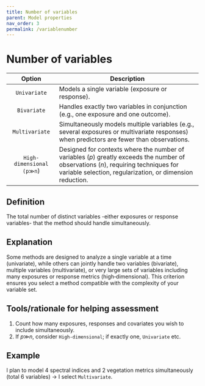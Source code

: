 ```yaml
---
title: Number of variables
parent: Model properties
nav_order: 3
permalink: /variablenumber
---
```


# Number of variables

|  **Option**        | **Description**            |
|:------------------:|----------------------------|
| `Univariate` | Models a single variable (exposure or response). |
| `Bivariate` | Handles exactly two variables in conjunction (e.g., one exposure and one outcome). |
| `Multivariate` | Simultaneously models multiple variables (e.g., several exposures or multivariate responses) when predictors are fewer than observations. |
| `High-dimensional (p≫n`) | Designed for contexts where the number of variables (*p*) greatly exceeds the number of observations (*n*), requiring techniques for variable selection, regularization, or dimension reduction. |


## Definition
The total number of distinct variables -either exposures or response variables- that the method should handle simultaneously. 

## Explanation
Some methods are designed to analyze a single variable at a time (univariate), while others can jointly handle two variables (bivariate), multiple variables (multivariate), or very large sets of variables including many exposures or response metrics (high‑dimensional). This criterion ensures you select a method compatible with the complexity of your variable set. 

## Tools/rationale for helping assessment
1. Count how many exposures, responses and covariates you wish to include simultaneously. 
2. If *p*≫*n*, consider `High‐dimensional`; if exactly one, `Univariate` etc. 

## Example
I plan to model 4 spectral indices and 2 vegetation metrics simultaneously (total 6 variables) → I select `Multivariate`. 

